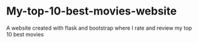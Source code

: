 # My-top-10-best-movies-website
A website created with flask and bootstrap where I rate and review my top 10 best movies
